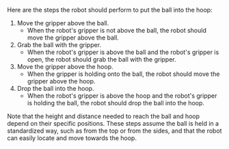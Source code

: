 Here are the steps the robot should perform to put the ball into the hoop:

1. Move the gripper above the ball.
   - When the robot's gripper is not above the ball, the robot should move the gripper above the ball.
2. Grab the ball with the gripper.
   - When the robot's gripper is above the ball and the robot's gripper is open, the robot should grab the ball with the gripper.
3. Move the gripper above the hoop.
   - When the gripper is holding onto the ball, the robot should move the gripper above the hoop.
4. Drop the ball into the hoop.
   - When the robot's gripper is above the hoop and the robot's gripper is holding the ball, the robot should drop the ball into the hoop. 

Note that the height and distance needed to reach the ball and hoop depend on their specific positions. These steps assume the ball is held in a standardized way, such as from the top or from the sides, and that the robot can easily locate and move towards the hoop.